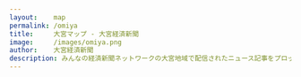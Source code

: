 ```yaml
---
layout:    map
permalink: /omiya
title:     大宮マップ - 大宮経済新聞
image:     /images/omiya.png
author:    大宮経済新聞
description: みんなの経済新聞ネットワークの大宮地域で配信されたニュース記事をプロットした地図です。
---
```

